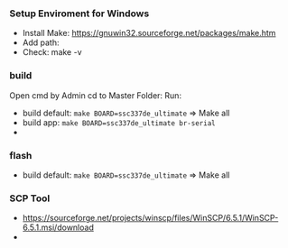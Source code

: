 


### Setup Enviroment for Windows
- Install Make: https://gnuwin32.sourceforge.net/packages/make.htm
- Add path:
- Check: make -v


 
### build
Open cmd by Admin
cd to Master Folder:
Run:
- build default: `make BOARD=ssc337de_ultimate`	=> Make all
- build app: `make BOARD=ssc337de_ultimate br-serial`
- 

### flash
- build default: `make BOARD=ssc337de_ultimate`	=> Make all


### SCP Tool
- https://sourceforge.net/projects/winscp/files/WinSCP/6.5.1/WinSCP-6.5.1.msi/download
- 


